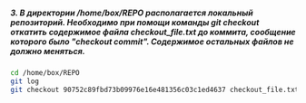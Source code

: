 ##### 3. В директории /home/box/REPO располагается локальный репозиторий. Необходимо при помощи команды git checkout откатить содержимое файла checkout_file.txt до коммита, сообщение которого было "checkout commit". Содержимое остальных файлов не должно меняться.
```bash
cd /home/box/REPO
git log
git checkout 90752c89fbd73b09976e16e481356c03c1ed4637 checkout_file.txt
```
